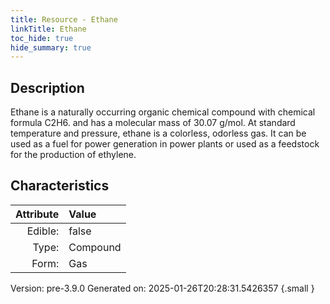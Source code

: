 ```yaml
---
title: Resource - Ethane
linkTitle: Ethane
toc_hide: true
hide_summary: true
---
```


## Description
 Ethane is a naturally&#10;&#9;&#9;occurring organic chemical compound with chemical formula C2H6. &#10;&#9;&#9;and has a molecular mass of 30.07 g/mol. At standard temperature &#10;&#9;&#9;and pressure, ethane is a colorless, odorless gas. It can be used as&#10;&#9;&#9;a fuel for power generation in power plants or used as a feedstock for&#10;&#9;&#9;the production of ethylene.&#10;&#9;

## Characteristics

| Attribute      | Value |
|--------:|:------|
|Edible:|false|
|Type:|Compound|
|Form:|Gas|
 



    

Version: pre-3.9.0 Generated on: 2025-01-26T20:28:31.5426357
{.small }
